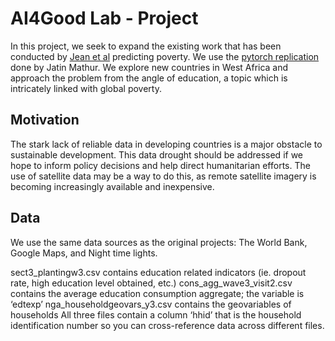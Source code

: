 # AI4Good Lab - Project

In this project, we seek to expand the existing work that has been conducted by [Jean et al](http://sustain.stanford.edu/predicting-poverty) predicting poverty. We use the [pytorch replication](https://github.com/jmather625/predicting-poverty-replication) done by Jatin Mathur. We explore new countries in West Africa and approach the problem from the angle of education, a topic which is intricately linked with global poverty. 

## Motivation

The stark lack of reliable data in developing countries is a major obstacle to sustainable development. This data drought should be addressed if we hope to inform policy decisions and help direct humanitarian efforts. The use of satellite data may be a way to do this, as remote satellite imagery is becoming increasingly available and inexpensive.

## Data

We use the same data sources as the original projects: The World Bank, Google Maps, and Night time lights. 

sect3_plantingw3.csv contains education related indicators (ie. dropout rate, high education level obtained, etc.)
cons_agg_wave3_visit2.csv contains the average education consumption aggregate; the variable is ‘edtexp’
nga_householdgeovars_y3.csv contains the geovariables of households
All three files contain a column ‘hhid’ that is the household identification number so you can cross-reference data across different files. 



